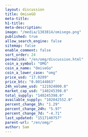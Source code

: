 ```yaml
---
layout: discussion
title: OmiseGO
meta-title: 
h1-title: 
meta-description: 
image: "/media/1383814/omisego.png"
published: true
allow_search_engine: false
sitemap: false
enable_comment: false
sort_order: 24
permalink: "/en/omg/discussion.html"
coin_a_symbol: "OMG"
coin_a_name: "OmiseGo"
coin_a_lower_case: "omg"
price_usd: "17.0209"
price_btc: "0.00144863"
24h_volume_usd: "121924000.0"
market_cap_usd: "140245398.0"
total_supply: "140245398.0"
available_supply: "102042552.0"
percent_change_1h: "1.29"
percent_change_24h: "5.97"
percent_change_7d: "-4.71"
last_updated: "1517140757"
parent-url: "/en/omg/"
author: Sam
---
```


